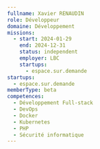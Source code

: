 ```yaml
---
fullname: Xavier RENAUDIN
role: Développeur
domaine: Développement
missions:
  - start: 2024-01-29
    end: 2024-12-31
    status: independent
    employer: LBC
    startups:
      - espace.sur.demande
startups:
  - espace.sur.demande
memberType: beta
competences:
  - Développement Full-stack
  - DevOps
  - Docker
  - Kubernetes
  - PHP
  - Sécurité informatique
---
```

